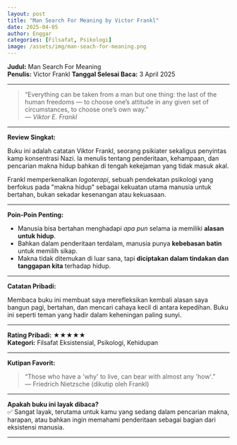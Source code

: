 ```yaml
---
layout: post
title: "Man Search For Meaning by Victor Frankl"
date: 2025-04-05
author: Enggar
categories: [Filsafat, Psikologi]
image: /assets/img/man-seach-for-meaning.png
---
```


**Judul:** Man Search For Meaning  
**Penulis:** Victor Frankl
**Tanggal Selesai Baca:** 3 April 2025  

---


> “Everything can be taken from a man but one thing: the last of the human freedoms — to choose one’s attitude in any given set of circumstances, to choose one’s own way.”  
> — *Viktor E. Frankl*

---

**Review Singkat:**

Buku ini adalah catatan Viktor Frankl, seorang psikiater sekaligus penyintas kamp konsentrasi Nazi. Ia menulis tentang penderitaan, kehampaan, dan pencarian makna hidup bahkan di tengah kekejaman yang tidak masuk akal.

Frankl memperkenalkan *logoterapi*, sebuah pendekatan psikologi yang berfokus pada "makna hidup" sebagai kekuatan utama manusia untuk bertahan, bukan sekadar kesenangan atau kekuasaan.

---

**Poin-Poin Penting:**

- Manusia bisa bertahan menghadapi *apa pun* selama ia memiliki **alasan untuk hidup**.
- Bahkan dalam penderitaan terdalam, manusia punya **kebebasan batin** untuk memilih sikap.
- Makna tidak ditemukan di luar sana, tapi **diciptakan dalam tindakan dan tanggapan kita** terhadap hidup.

---

**Catatan Pribadi:**

Membaca buku ini membuat saya merefleksikan kembali alasan saya bangun pagi, bertahan, dan mencari cahaya kecil di antara kepedihan. Buku ini seperti teman yang hadir dalam keheningan paling sunyi.

---

**Rating Pribadi:** ★★★★★  
**Kategori:** Filsafat Eksistensial, Psikologi, Kehidupan

---

**Kutipan Favorit:**

> “Those who have a 'why' to live, can bear with almost any 'how'.”  
> — Friedrich Nietzsche (dikutip oleh Frankl)

---

**Apakah buku ini layak dibaca?**  
✅ Sangat layak, terutama untuk kamu yang sedang dalam pencarian makna, harapan, atau bahkan ingin memahami penderitaan sebagai bagian dari eksistensi manusia.

---